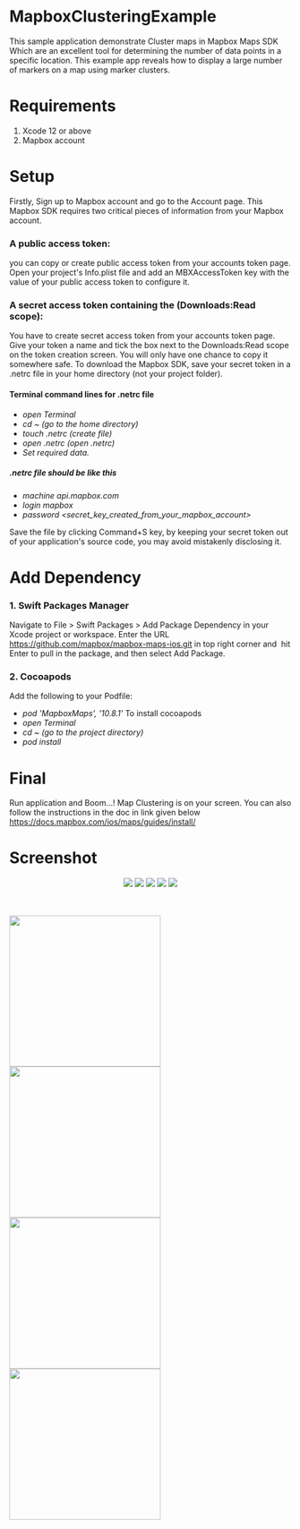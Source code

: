 # MapboxClusteringExample
This sample application demonstrate Cluster maps  in Mapbox Maps SDK Which are an excellent tool for determining the number of data points in a specific location. This example app reveals how to display a large number of markers on a map using marker clusters.

# Requirements
1. Xcode 12 or above
2. Mapbox account

# Setup
Firstly,  Sign up to Mapbox account and go to the Account page. This Mapbox SDK requires two critical pieces of information from your Mapbox account.
### A public access token: 
you can copy or create public access token from your accounts token page. Open your project's Info.plist file and add an MBXAccessToken key with the value of your public access token to configure it.
### A secret access token containing the (Downloads:Read scope):
You have to create secret access token from your accounts token page. Give your token a name and tick the box next to the Downloads:Read scope on the token creation screen. You will only have one chance to copy it somewhere safe. To download the Mapbox SDK, save your secret token in a .netrc file in your home directory (not your project folder). 
#### Terminal command lines for .netrc file
* *open Terminal*
* *cd ~ (go to the home directory)*
* *touch .netrc (create file)*
* *open .netrc (open .netrc)*
* *Set required data.*

##### .netrc file should be like this

* *machine api.mapbox.com*
* *login mapbox*
* *password <secret_key_created_from_your_mapbox_account>*

Save the file by clicking Command+S key, by keeping your secret token out of your application's source code, you may avoid mistakenly disclosing it.
 
# Add Dependency
### 1. Swift Packages Manager
Navigate to File > Swift Packages > Add Package Dependency in your Xcode project or workspace.
Enter the URL https://github.com/mapbox/mapbox-maps-ios.git in top right corner and  hit Enter to pull in the package, and then select Add Package.
### 2. Cocoapods
Add the following to your Podfile: 
* *pod 'MapboxMaps', '10.8.1'*
To install cocoapods
* *open Terminal*
* *cd ~ (go to the project directory)*
* *pod install*

# Final
 Run application and Boom…! Map Clustering is on your screen.
You can also follow the instructions in the doc in link given below
https://docs.mapbox.com/ios/maps/guides/install/

# Screenshot

<p align="center">
 <img src="https://github.com/asar1/MapboxClusteringExample/blob/main/Screenshot/AccessTokens.png" />
 <imgsrc="https://github.com/asar1/MapboxClusteringExample/blob/main/Screenshot/Select%20Mapbox%20Maps%20then%20Add%20packages.png"width="500>
 <img src="https://github.com/asar1/MapboxClusteringExample/blob/main/Screenshot/Add%20Packages%20from%20SPM.png" />
 <img src="https://github.com/asar1/MapboxClusteringExample/blob/main/Screenshot/Add%20github%20packages%20URL.png" />
 <img src="https://github.com/asar1/MapboxClusteringExample/blob/main/Screenshot/MBXAccessToken%20and%20value.png" />
 <img src="https://github.com/asar1/MapboxClusteringExample/blob/main/Screenshot/Setup.netrc.png" />
 <img src="https://github.com/asar1/MapboxClusteringExample/blob/main/Screenshot/ViewController%20Setup.png" />
 </p> 
<br>
<br>
 <img src="https://github.com/asar1/MapboxClusteringExample/blob/main/Screenshot/ClusteringExamples.png" width="270">
 <img src="https://github.com/asar1/MapboxClusteringExample/blob/main/Screenshot/ClusteringExamples_2.png" width="270">
 <img src="https://github.com/asar1/MapboxClusteringExample/blob/main/Screenshot/ClusteringExamples_3.png" width="270">
 <img src="https://github.com/asar1/MapboxClusteringExample/blob/main/Screenshot/ClusteringExamples_4.png" width="270">
 </p>



